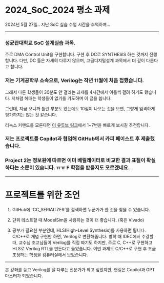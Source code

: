 # 2024_SoC_2024 평소 과제

2024년 5월 27일.. 지난 SoC 실습 수업 시간을 추억하며...

---

### 성균관대학교 SoC 설계실습 과목.
주로 DMA Control Unit을 구현합니다. 구현 후 DC로 SYNTHESIS 하는 것까지 진행합니다. 다만, DC 툴은 자세히 다루지 않으며, 고급디지털설계 과목에서 더 깊이 다룬다고 합니다.

### 저는 기계공학부 소속으로, Verilog는 작년 11월에 처음 접했습니다.
그래서 다른 학생들이 30분도 안 걸리는 과제를 4시간에서 이틀씩 걸려 하기도 했습니다. 저처럼 헤매는 학생들이 없기를 기도하며 이 글을 씁니다.

그런데, 지금 보니까 틀린 부분도 있는데도 10점이 나오는 것을 보면, 그렇게 엄격하게 평가하지는 않는 것 같습니다.

리눅스 커맨드를 모른다면 [이 유튜브 링크](https://www.youtube.com/playlist?list=PLBrGAFAIyf5pIIFQv_U1dG36L5rylTvbx)에서 1~7번을 빠르게 보시길 추천합니다.

### 저는 프로젝트를 Copilot과 협업해 GitHub에서 카피 페이스트 후 제출했습니다.

### Project 2는 정보원에 따르면 이미 베릴레이터로 비교한 결과 표절이 확실하다는 소문이 있습니다. ㅠㅠ F 학점을 받을지도 모르겠네요.

---

# 프로젝트를 위한 조언

1. GitHub에 'CC_SERIALIZER'를 검색하면 누군가가 한 것을 찾을 수 있습니다.

2. 단위 테스트할 때 ModelSim을 사용하는 것이 더 좋습니다. (혹은 Vivado)

3. 공부가 필요한 부분인데, HLS(High-Level Synthesis)를 사용하면 됩니다. C/C++로 개념 구현만 하면, Verilog로 변환해줍니다. 방학 때 IDEC에서 수강할 때, 교수님 조교님들이 Verilog를 직접 짜기도 하지만, 주로 C, C++로 구현하고 HLS로 Verilog RTL을 만든다고 들었습니다. 이번 과제도 C/C++로 구현 후 조금 조정하는 학생을 컴퓨터실에서 보았습니다.

---

본 강좌를 듣고 Verilog를 잘 다루는 전문가가 되고 싶었지만, 현실은 Copilot과 GPT 마스터가 되었습니다.


